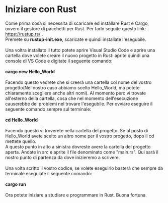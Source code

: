 # Iniziare con Rust
Come prima cosa si necessita di scaricare ed installare Rust e Cargo, ovvero il gestore di pacchetti per Rust. Per farlo seguite questo link: https://rustup.rs/ .\
Premete su **rustup-init.exe**, scaricate e quindi installate l'esegubile.\
\
Una voltra installato il tutto potete aprire Visual Studio Code e aprire una cartella dove volete creare il nuovo progetto in Rust: aprite quindi una console di VS Code e digitate il seguente comando: \
\
**cargo new Hello_World**\
\
Facendo questo vedrete che si creerà una cartella col nome del vostro progetto(Nel nostro caso abbiamo scelto Hello_World, ma potete chiaramente scegliere anche altri nomi). Al momento però vi trovate all'esterno della
cartella, cosa che nel momento dell'esecuzione causerebbe dei problemi nel trovare l'esegubile. Per ovviare eseguire il seguente comando sempre sul terminale: \
\
**cd Hello_World** \
\
Facendo questo vi troverete nella cartella del progetto. Se al posto di Hello_World avete scelto un altro nome per il vostro progetto, dopo il cd mettete quello.\
A questo punto in alto a sinistra dovreste avere la cartella del progetto aperta. Andate in src e aprite il file denominato come "main.rs". Qui sarà il nostro punto di partenza da dove inizieremo a scrivere.\
\
Una volta scritto il vostro codice, se volete eseguirlo basterà che sempre da terminale eseguiate il seguente comando:\
\
**cargo run**\
\
Ora potete iniziare a studiare e programmare in Rust. Buona fortuna.
